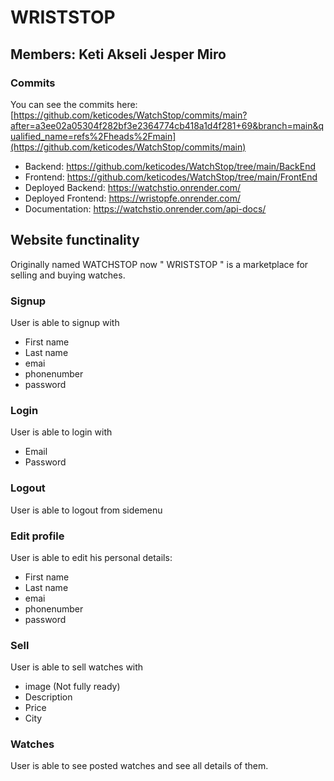 # WRISTSTOP
## Members: Keti Akseli Jesper Miro
### Commits
You can see the commits here: [https://github.com/keticodes/WatchStop/commits/main?after=a3ee02a05304f282bf3e2364774cb418a1d4f281+69&branch=main&qualified_name=refs%2Fheads%2Fmain](https://github.com/keticodes/WatchStop/commits/main)

- Backend: https://github.com/keticodes/WatchStop/tree/main/BackEnd
- Frontend: https://github.com/keticodes/WatchStop/tree/main/FrontEnd
- Deployed Backend: https://watchstio.onrender.com/
- Deployed Frontend: https://wristopfe.onrender.com/
- Documentation: https://watchstio.onrender.com/api-docs/

## Website functinality
Originally named WATCHSTOP now " WRISTSTOP " is a marketplace for selling and buying watches.

### Signup
User is able to signup with
- First name
- Last name
- emai
- phonenumber
- password
  
### Login
User is able to login with
- Email
- Password

### Logout
User is able to logout from sidemenu

### Edit profile
User is able to edit his personal details:
- First name
- Last name
- emai
- phonenumber
- password

### Sell
User is able to sell watches with
- image (Not fully ready)
- Description
- Price
- City

### Watches
User is able to see posted watches and see all details of them. 
  


